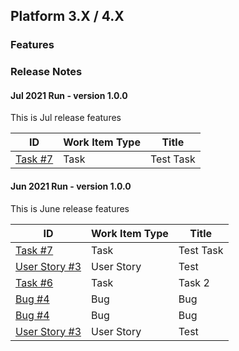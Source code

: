 ## Platform 3.X / 4.X

### Features
### Release Notes

#### Jul 2021 Run - version 1.0.0
This is Jul release features


| ID | Work Item Type | Title |
| -- | -------------- | ----- |
|[Task #7](https://dev.azure.com/DevopsKSS/web/wi.aspx?pcguid=2c5c8c29-4346-43f1-b8e2-b2ce54d21c00&id=7)|Task|Test Task |

#### Jun 2021 Run - version 1.0.0
This is June release features


| ID | Work Item Type | Title |
| -- | -------------- | ----- |
|[Task #7](https://dev.azure.com/DevopsKSS/web/wi.aspx?pcguid=2c5c8c29-4346-43f1-b8e2-b2ce54d21c00&id=7)|Task|Test Task |
|[User Story #3](https://dev.azure.com/DevopsKSS/web/wi.aspx?pcguid=2c5c8c29-4346-43f1-b8e2-b2ce54d21c00&id=3)|User Story|Test|
|[Task #6](https://dev.azure.com/DevopsKSS/web/wi.aspx?pcguid=2c5c8c29-4346-43f1-b8e2-b2ce54d21c00&id=6)|Task|Task 2|
|[Bug #4](https://dev.azure.com/DevopsKSS/web/wi.aspx?pcguid=2c5c8c29-4346-43f1-b8e2-b2ce54d21c00&id=4)|Bug|Bug|
|[Bug #4](https://dev.azure.com/DevopsKSS/web/wi.aspx?pcguid=2c5c8c29-4346-43f1-b8e2-b2ce54d21c00&id=4)|Bug|Bug|
|[User Story #3](https://dev.azure.com/DevopsKSS/web/wi.aspx?pcguid=2c5c8c29-4346-43f1-b8e2-b2ce54d21c00&id=3)|User Story|Test|
